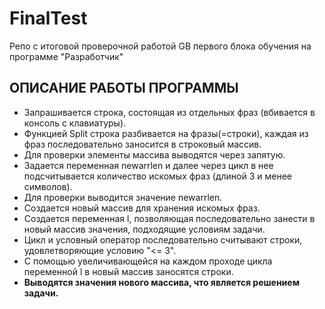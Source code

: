 # FinalTest
Репо с итоговой проверочной работой GB первого блока обучения на программе "Разработчик"

## ОПИСАНИЕ РАБОТЫ ПРОГРАММЫ

- Запрашивается строка, состоящая из отдельных фраз (вбивается в консоль с клавиатуры).
- Функцией Split строка разбивается на фразы(=строки), каждая из фраз последовательно заносится в строковый массив.
- Для проверки элементы массива выводятся через запятую.
- Задается переменная newarrlen и далее через цикл в нее подсчитывается количество искомых фраз (длиной 3 и менее символов).
- Для проверки выводится значение newarrlen.
- Создается новый массив для хранения искомых фраз.
- Создается переменная l, позволяющая последовательно занести в новый массив значения, подходящие условиям задачи.
- Цикл и условный оператор последовательно считывают строки, удовлетворяющие условию "<= 3".
- С помощью увеличивающейся на каждом проходе цикла переменной l в новый массив заносятся строки. 
- **Выводятся значения нового массива, что является решением задачи.**


